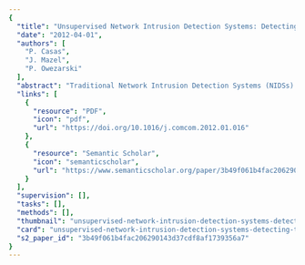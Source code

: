 ```yaml
---
{
  "title": "Unsupervised Network Intrusion Detection Systems: Detecting the Unknown without Knowledge",
  "date": "2012-04-01",
  "authors": [
    "P. Casas",
    "J. Mazel",
    "P. Owezarski"
  ],
  "abstract": "Traditional Network Intrusion Detection Systems (NIDSs) rely on either specialized signatures of previously seen attacks, or on expensive and difficult to produce labeled traffic datasets for user-profiling to hunt out network attacks. Despite being opposite in nature, both approaches share a common downside: they require the knowledge provided by an external agent, either in terms of signatures or as normal-operation profiles. In this paper we present UNIDS, an Unsupervised Network Intrusion Detection System capable of detecting unknown network attacks without using any kind of signatures, labeled traffic, or training. UNIDS uses a novel unsupervised outliers detection approach based on Sub-Space Clustering and Multiple Evidence Accumulation techniques to pin-point different kinds of network intrusions and attacks such as DoS/DDoS, probing attacks, propagation of worms, buffer overflows, illegal access to network resources, etc. We evaluate UNIDS in three different traffic datasets, including the well-known KDD99 dataset as well as real traffic traces from two operational networks. We particularly show the ability of UNIDS to detect unknown attacks, comparing its performance against traditional misuse-detection-based NIDSs. In addition, we also evidence the supremacy of our outliers detection approach with respect to different previously used unsupervised detection techniques. Finally, we show that the algorithms used by UNIDS are highly adapted for parallel computation, which permits to drastically reduce the overall analysis time of the system.",
  "links": [
    {
      "resource": "PDF",
      "icon": "pdf",
      "url": "https://doi.org/10.1016/j.comcom.2012.01.016"
    },
    {
      "resource": "Semantic Scholar",
      "icon": "semanticscholar",
      "url": "https://www.semanticscholar.org/paper/3b49f061b4fac206290143d37cdf8af1739356a7"
    }
  ],
  "supervision": [],
  "tasks": [],
  "methods": [],
  "thumbnail": "unsupervised-network-intrusion-detection-systems-detecting-the-unknown-without-knowledge-thumb.jpg",
  "card": "unsupervised-network-intrusion-detection-systems-detecting-the-unknown-without-knowledge-card.jpg",
  "s2_paper_id": "3b49f061b4fac206290143d37cdf8af1739356a7"
}
---
```


